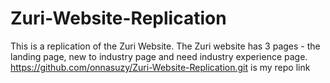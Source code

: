 # Zuri-Website-Replication
This is a replication of the Zuri Website.
The Zuri website has 3 pages - the landing page, new to industry page and need industry experience page.
https://github.com/onnasuzy/Zuri-Website-Replication.git  is my repo link
